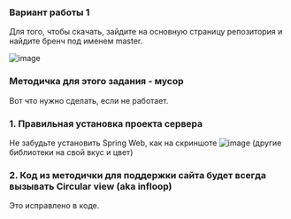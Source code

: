 ### Вариант работы 1
Для того, чтобы скачать, зайдите на основную страницу репозитория и найдите бренч под именем master.

![image](https://github.com/user-attachments/assets/9da7d5cd-16d3-4781-90bc-5e83ec63666c)

### Методичка для этого задания - мусор
Вот что нужно сделать, если не работает.
### 1. Правильная установка проекта сервера
Не забудьте установить Spring Web, как на скриншоте
![image](https://github.com/user-attachments/assets/3cf44644-76ee-4abe-81f3-aa375784c64f)
(другие библиотеки на свой вкус и цвет)
### 2. Код из методички для поддержки сайта будет всегда вызывать Circular view (aka infloop)
Это исправлено в коде.
